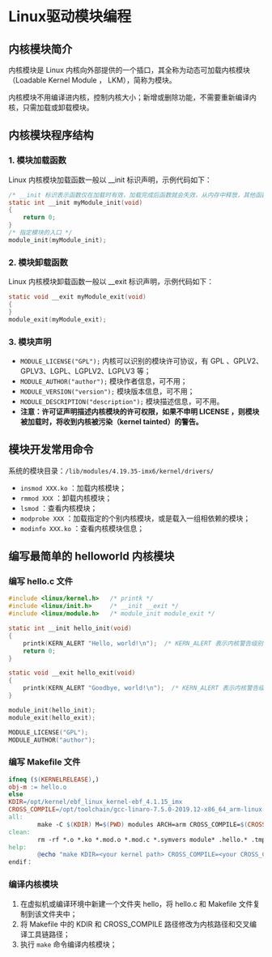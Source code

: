 # Linux驱动模块编程

## 内核模块简介

内核模块是 Linux 内核向外部提供的一个插口，其全称为动态可加载内核模块（Loadable Kernel Module ， LKM），简称为模块。

内核模块不用编译进内核，控制内核大小；新增或删除功能，不需要重新编译内核，只需加载或卸载模块。

## 内核模块程序结构
### 1. 模块加载函数

Linux 内核模块加载函数一般以 __init 标识声明，示例代码如下：
```c
/* __init 标识表示函数仅在加载时有效，加载完成后函数就会失效，从内存中释放，其他函数无法调用 */
static int __init myModule_init(void)
{
    return 0;
}
/* 指定模块的入口 */
module_init(myModule_init);
```

### 2. 模块卸载函数

Linux 内核模块卸载函数一般以 __exit 标识声明，示例代码如下：
```c
static void __exit myModule_exit(void)
{
}
module_exit(myModule_exit);
```

### 3. 模块声明
- `MODULE_LICENSE("GPL");`    内核可以识别的模块许可协议，有 GPL 、GPLV2、GPLV3、LGPL、LGPLV2、LGPLV3 等；
- `MODULE_AUTHOR("author");`    模块作者信息，可不用；
- `MODULE_VERSION("version");`    模块版本信息，可不用；
- `MODULE_DESCRIPTION("description");`    模块描述信息，可不用。
- **注意：许可证声明描述内核模块的许可权限，如果不申明 LICENSE ，则模块被加载时，将收到内核被污染（kernel tainted）的警告。**

## 模块开发常用命令

系统的模块目录：`/lib/modules/4.19.35-imx6/kernel/drivers/`

- `insmod XXX.ko` ：加载内核模块；
- `rmmod XXX` ：卸载内核模块；
- `lsmod` ：查看内核模块；
- `modprobe XXX` ：加载指定的个别内核模块，或是载入一组相依赖的模块；
- `modinfo XXX.ko` ：查看内核模块信息；


## 编写最简单的 helloworld 内核模块

### 编写 hello.c 文件
```c
#include <linux/kernel.h>   /* printk */
#include <linux/init.h>     /* __init __exit */
#include <linux/module.h>   /* module_init module_exit */

static int __init hello_init(void)
{
    printk(KERN_ALERT "Hello, world!\n");  /* KERN_ALERT 表示内核警告级别 */
    return 0;
}

static void __exit hello_exit(void)
{
    printk(KERN_ALERT "Goodbye, world!\n");  /* KERN_ALERT 表示内核警告级别 */
}

module_init(hello_init);
module_exit(hello_exit);

MODULE_LICENSE("GPL");
MODULE_AUTHOR("author");
```

### 编写 Makefile 文件
```makefile
ifneq ($(KERNELRELEASE),)
obj-m := hello.o
else
KDIR=/opt/kernel/ebf_linux_kernel-ebf_4.1.15_imx
CROSS_COMPILE=/opt/toolchain/gcc-linaro-7.5.0-2019.12-x86_64_arm-linux-gnueabihf/bin/arm-linux-gnueabihf-
all:
        make -C $(KDIR) M=$(PWD) modules ARCH=arm CROSS_COMPILE=$(CROSS_COMPILE)
clean:
        rm -rf *.o *.ko *.mod.o *.mod.c *.symvers module* .hello.* .tmp_versions .*.*.cmd
help:
        @echo "make KDIR=<your kernel path> CROSS_COMPILE=<your CROSS_COMPILE>"
endif：
```

### 编译内核模块
1. 在虚拟机或编译环境中新建一个文件夹 hello，将 hello.c 和 Makefile 文件复制到该文件夹中；
2. 将 Makefile 中的 KDIR 和 CROSS_COMPILE 路径修改为内核路径和交叉编译工具链路径；
3. 执行 `make` 命令编译内核模块；

